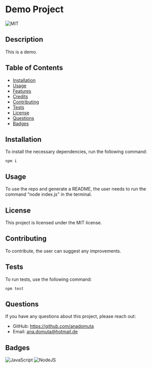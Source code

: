 # Demo Project

  ![MIT](https://img.shields.io/badge/license-MIT-white.svg)

## Description

This is a demo.

## Table of Contents

- [Installation](#installation)
- [Usage](#usage)
- [Features](#features)
- [Credits](#credits)
- [Contributing](#contributing)
- [Tests](#tests)
- [License](#license)
- [Questions](#questions)
- [Badges](#badges)


## Installation 

To install the necessary dependencies, run the following command: 

`npm i`

## Usage

To use the repo and generate a README, the user needs to run the command "node index.js" in the terminal.

## License 

This project is licensed under the MIT license.

## Contributing

To contribute, the user can suggest any improvements.

## Tests

To run tests, use the following command: 

`npm test`

## Questions 

If you have any questions about this project, please reach out:
- GitHub: https://github.com/anadomuta
- Email: ana.domuta@hotmail.de

## Badges

![JavaScript](https://img.shields.io/badge/javascript-%23323330.svg?style=for-the-badge&logo=javascript&logoColor=%23F7DF1E)
![NodeJS](https://img.shields.io/badge/node.js-6DA55F?style=for-the-badge&logo=node.js&logoColor=white)
